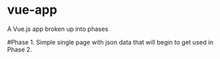 # vue-app
A Vue.js app broken up into phases

#Phase 1. Simple single page with json data that will begin to get used in Phase 2.